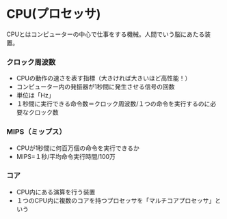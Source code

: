 # CPU(プロセッサ)
CPUとはコンピューターの中心で仕事をする機械。人間でいう脳にあたる装置。
### クロック周波数
- CPUの動作の速さを表す指標（大きければ大きいほど高性能！）
- コンピューター内の発振器が1秒間に発生させる信号の回数
- 単位は「Hz」
- １秒間に実行できる命令数＝クロック周波数/１つの命令を実行するのに必要なクロック数
### MIPS（ミップス）
- CPUが1秒間に何百万個の命令を実行できるか
- MIPS=１秒/平均命令実行時間/100万
### コア
- CPU内にある演算を行う装置
- １つのCPU内に複数のコアを持つプロセッサを「マルチコアプロセッサ」という




